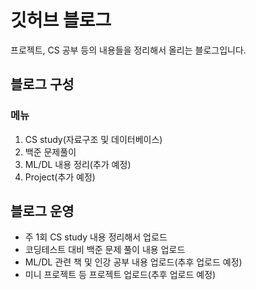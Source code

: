 # 깃허브 블로그

프로젝트, CS 공부 등의 내용들을 정리해서 올리는 블로그입니다.

## 블로그 구성
### 메뉴
1. CS study(자료구조 및 데이터베이스)
2. 백준 문제풀이
3. ML/DL 내용 정리(추가 예정)
4. Project(추가 예정)

## 블로그 운영
* 주 1회 CS study 내용 정리해서 업로드
* 코딩테스트 대비 백준 문제 풀이 내용 업로드
* ML/DL 관련 책 및 인강 공부 내용 업로드(추후 업로드 예정)
* 미니 프로젝트 등 프로젝트 업로드(추후 업로드 예정)
